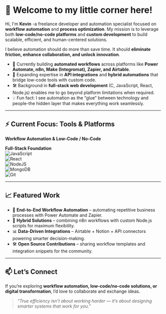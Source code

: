 
# 👋 Welcome to my little corner here!

Hi, I'm **Kevin** -a freelance developer and automation specialist focused on **workflow automation** and **process optimization**. My mission is to leverage both **low-code/no-code platforms** and **custom development** to build scalable, efficient, and human-centered solutions.

I believe automation should do more than save time. It should **eliminate friction, enhance collaboration, and unlock innovation**.
-   🚀 Currently building **automated workflows** across platforms like **Power Automate, n8n, Make (Integromat), Zapier, and Airtable**.
-   🌱 Expanding expertise in **API integrations** and **hybrid automations** that bridge low-code tools with custom code.
-   🛠 Background in **full-stack web development** (C, JavaScript, React, Node.js) enables me to go beyond platform limitations when required.
-   💡 Fun fact: I see automation as the “glue” between technology and people-the hidden layer that makes everything work seamlessly.
    
----------

## ⚡ Current Focus: Tools & Platforms

**Workflow Automation & Low-Code / No-Code**  

**Full-Stack Foundation**  
![JavaScript](https://img.shields.io/badge/JavaScript-323330?style=for-the-badge&logo=javascript&logoColor=F7DF1E)  
![React](https://img.shields.io/badge/React-20232A?style=for-the-badge&logo=react&logoColor=61DAFB)  
![NodeJS](https://img.shields.io/badge/Node.js-339933?style=for-the-badge&logo=nodedotjs&logoColor=white)  
![MongoDB](https://img.shields.io/badge/MongoDB-4EA94B?style=for-the-badge&logo=mongodb&logoColor=white)  
![Git](https://img.shields.io/badge/GIT-E44C30?style=for-the-badge&logo=git&logoColor=white)

----------

## 📈 Featured Work

-   🔄 **End-to-End Workflow Automation** – automating repetitive business processes with Power Automate and Zapier.
-   🧩 **Hybrid Solutions** – combining n8n workflows with custom Node.js scripts for maximum flexibility.
-   📊 **Data-Driven Integrations** – Airtable + Notion + API connectors powering smarter decision-making.
-   🛠 **Open Source Contributions** – sharing workflow templates and integration snippets for the community.
    

----------

## 📫 Let’s Connect

If you’re exploring **workflow automation, low-code/no-code solutions, or digital transformation**, I’d love to collaborate and exchange ideas.

> _“True efficiency isn’t about working harder — it’s about designing smarter systems that work for you.”_

